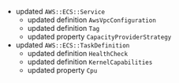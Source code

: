 - updated `AWS::ECS::Service`
  - updated definition `AwsVpcConfiguration`
  - updated definition `Tag`
  - updated property `CapacityProviderStrategy`
- updated `AWS::ECS::TaskDefinition`
  - updated definition `HealthCheck`
  - updated definition `KernelCapabilities`
  - updated property `Cpu`
